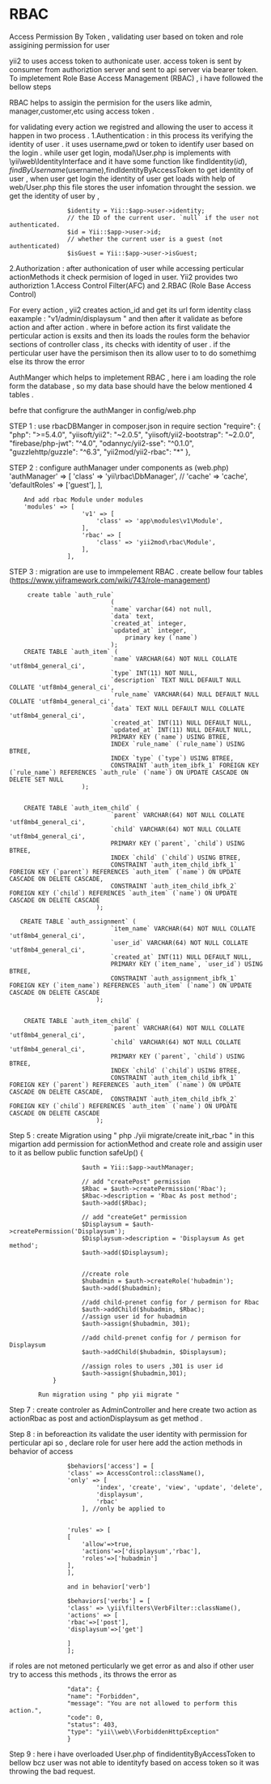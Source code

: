 # RBAC
Access Permission By Token , validating user based on token and role assigining permission for user

yii2 to uses access token to authonicate user. 
access token is sent by consumer from authoriztion server and sent to api server via bearer token.
To impletement Role Base Access Management (RBAC) , i have followed the bellow steps

RBAC helps to assigin the permision for the users like admin, manager,customer,etc using access token .

for validating every action we registred and allowing the user to access it happen in two process .
1.Authentication : in this process its verifying the identity of  user . it uses username,pwd or token to identify user based on the login .
                   while user get login, modal\User.php is implements with  \yii\web\IdentityInterface and it have some function like 
				   findIdentity($id),findByUsername($username),findIdentityByAccessToken to get identity of user ,
				   when user get login the identity of user get loads with help of web/User.php this file stores the user infomation throught the session.
				   we get the identity of user by ,
				   
					$identity = Yii::$app->user->identity;
					// the ID of the current user. `null` if the user not authenticated.
					$id = Yii::$app->user->id;
					// whether the current user is a guest (not authenticated)
					$isGuest = Yii::$app->user->isGuest;

2.Authorization : after authonication of user while accessing perticular actionMethods it check permision of loged in user.
                  Yii2 provides two authoriztion 1.Access Control Filter(AFC) and 2.RBAC (Role Base Access Control)
				 
For every action , yii2 creates action_id and get its url form identity class eaxample : "v1/admin/displaysum " 
and then after it validate as before action and after action .
where in before action its first validate the perticular action is exsits and then its loads the roules form the behavior sections of controller class , its checks with identity of user .
if the perticular user have the persimison then its allow user to to do somethimg else its throw the error 			 
				  
AuthManger which helps to impletement RBAC , here i am loading the role form the database , so my data base should have the below mentioned 4 tables . 

befre that configrure the authManger in config/web.php

STEP 1 : use rbacDBManger in composer.json in require section 
       "require": {
        "php": ">=5.4.0",
        "yiisoft/yii2": "~2.0.5",
        "yiisoft/yii2-bootstrap": "~2.0.0",
        "firebase/php-jwt": "^4.0",
        "odannyc/yii2-sse": "^0.1.0",
        "guzzlehttp/guzzle": "^6.3",
        "yii2mod/yii2-rbac": "*"
    },
	
STEP 2 : configure authManager under components as (web.php)
			 'authManager' => [
									'class' => 'yii\rbac\DbManager',
									// 'cache' => 'cache',
									'defaultRoles' => ['guest'],
							  ],
							
		And add rbac Module under modules 
		'modules' => [
						'v1' => [
							'class' => 'app\modules\v1\Module',
						],
						'rbac' => [
							'class' => 'yii2mod\rbac\Module',
						],
					],
					
STEP 3 : migration are use to immpelement RBAC .
         create bellow four tables  (https://www.yiiframework.com/wiki/743/role-management) 
		 
		 create table `auth_rule`
								(
								`name` varchar(64) not null,
								`data` text,
								`created_at` integer,
								`updated_at` integer,
									primary key (`name`)
								);
		CREATE TABLE `auth_item` (
								`name` VARCHAR(64) NOT NULL COLLATE 'utf8mb4_general_ci',
								`type` INT(11) NOT NULL,
								`description` TEXT NULL DEFAULT NULL COLLATE 'utf8mb4_general_ci',
								`rule_name` VARCHAR(64) NULL DEFAULT NULL COLLATE 'utf8mb4_general_ci',
								`data` TEXT NULL DEFAULT NULL COLLATE 'utf8mb4_general_ci',
								`created_at` INT(11) NULL DEFAULT NULL,
								`updated_at` INT(11) NULL DEFAULT NULL,
								PRIMARY KEY (`name`) USING BTREE,
								INDEX `rule_name` (`rule_name`) USING BTREE,
								INDEX `type` (`type`) USING BTREE,
								CONSTRAINT `auth_item_ibfk_1` FOREIGN KEY (`rule_name`) REFERENCES `auth_rule` (`name`) ON UPDATE CASCADE ON DELETE SET NULL
						);


		CREATE TABLE `auth_item_child` (							
								`parent` VARCHAR(64) NOT NULL COLLATE 'utf8mb4_general_ci',						
								`child` VARCHAR(64) NOT NULL COLLATE 'utf8mb4_general_ci',						
								PRIMARY KEY (`parent`, `child`) USING BTREE,						
								INDEX `child` (`child`) USING BTREE,						
								CONSTRAINT `auth_item_child_ibfk_1` FOREIGN KEY (`parent`) REFERENCES `auth_item` (`name`) ON UPDATE CASCADE ON DELETE CASCADE,						
								CONSTRAINT `auth_item_child_ibfk_2` FOREIGN KEY (`child`) REFERENCES `auth_item` (`name`) ON UPDATE CASCADE ON DELETE CASCADE						
							);	

       CREATE TABLE `auth_assignment` (					
								`item_name` VARCHAR(64) NOT NULL COLLATE 'utf8mb4_general_ci',				
								`user_id` VARCHAR(64) NOT NULL COLLATE 'utf8mb4_general_ci',				
								`created_at` INT(11) NULL DEFAULT NULL,				
								PRIMARY KEY (`item_name`, `user_id`) USING BTREE,				
								CONSTRAINT `auth_assignment_ibfk_1` FOREIGN KEY (`item_name`) REFERENCES `auth_item` (`name`) ON UPDATE CASCADE ON DELETE CASCADE				
							);		


		CREATE TABLE `auth_item_child` (					
								`parent` VARCHAR(64) NOT NULL COLLATE 'utf8mb4_general_ci',				
								`child` VARCHAR(64) NOT NULL COLLATE 'utf8mb4_general_ci',				
								PRIMARY KEY (`parent`, `child`) USING BTREE,				
								INDEX `child` (`child`) USING BTREE,				
								CONSTRAINT `auth_item_child_ibfk_1` FOREIGN KEY (`parent`) REFERENCES `auth_item` (`name`) ON UPDATE CASCADE ON DELETE CASCADE,				
								CONSTRAINT `auth_item_child_ibfk_2` FOREIGN KEY (`child`) REFERENCES `auth_item` (`name`) ON UPDATE CASCADE ON DELETE CASCADE				
							);	

Step 5 : create Migration using  " php ./yii migrate/create init_rbac  "
		 in this migartion add permission for actionMethod and create role and assigin user to it  as bellow
		  public function safeUp()
				{
			 
						$auth = Yii::$app->authManager;

						// add "createPost" permission
						$Rbac = $auth->createPermission('Rbac');
						$Rbac->description = 'Rbac As post method';
						$auth->add($Rbac);

						// add "createGet" permission
						$Displaysum = $auth->createPermission('Displaysum');
						$Displaysum->description = 'Displaysum As get method';
						$auth->add($Displaysum);


						//create role
						$hubadmin = $auth->createRole('hubadmin');
						$auth->add($hubadmin);

						//add child-prenet config for / permison for Rbac 
						$auth->addChild($hubadmin, $Rbac);
						//assign user id for hubadmin
						$auth->assign($hubadmin, 301);

						//add child-prenet config for / permison for  Displaysum
						$auth->addChild($hubadmin, $Displaysum);

						//assign roles to users ,301 is user id
						$auth->assign($hubadmin,301);
				}
				 
            Run migration using " php yii migrate "
			
Step 7 : create controler as AdminController and here create two action as 
         actionRbac as post and actionDisplaysum as get method . 
		
Step 8 : in beforeaction its validate the user identity with permission for perticular api so , declare role for user here 
         add the action methods in behavior of access 
		 
					$behaviors['access'] = [
					'class' => AccessControl::className(),
					'only' => [
							'index', 'create', 'view', 'update', 'delete',
							'displaysum',
							'rbac'
						], //only be applied to

						
					'rules' => [
					[
						'allow'=>true,
						'actions'=>['displaysum','rbac'],
						'roles'=>['hubadmin']
					],
					],

					and in behavior['verb']

					$behaviors['verbs'] = [
					'class' => \yii\filters\VerbFilter::className(),
					'actions' => [
					'rbac'=>['post'],
					'displaysum'=>['get']

					]
					];
					
if roles are not metoned perticularly we get error as and also if other user try to access this methods , its throws the error as 

					"data": {
					"name": "Forbidden",
					"message": "You are not allowed to perform this action.",
					"code": 0,
					"status": 403,
					"type": "yii\\web\\ForbiddenHttpException"
					}
					
Step 9 : here i have overloaded User.php of findidentityByAccessToken to bellow bcz user was not able to identityfy based on access token so it was throwing the bad request.
  
